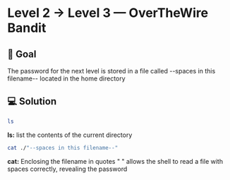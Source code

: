 # Level 2 → Level 3 — OverTheWire Bandit 

## 🎯 Goal

The password for the next level is stored in a file called --spaces in this filename-- located in the home directory

## 💻 Solution 

```bash
ls
```

**ls:** list the contents of the current directory 

```bash
cat ./"--spaces in this filename--"
```
**cat:** Enclosing the filename in quotes " " allows the shell to read a file with spaces correctly, revealing the password